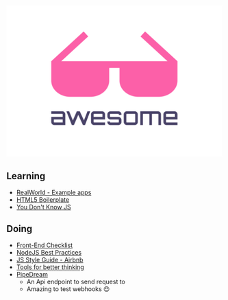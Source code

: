![Awesome Logo](media/logo.svg)

## Learning
- [RealWorld - Example apps](https://github.com/gothinkster/realworld)
- [HTML5 Boilerplate](https://github.com/h5bp/html5-boilerplate)
- [You Don't Know JS](https://github.com/getify/You-Dont-Know-JS)

## Doing
- [Front-End Checklist](https://github.com/thedaviddias/Front-End-Checklist)
- [NodeJS Best Practices](https://github.com/goldbergyoni/nodebestpractices)
- [JS Style Guide - Airbnb](https://github.com/airbnb/javascript)
- [Tools for better thinking](https://untools.co/)
- [PipeDream](https://pipedream.com/sources/dc_6RuZV3)
  - An Api endpoint to send request to
  - Amazing to test webhooks 😍



